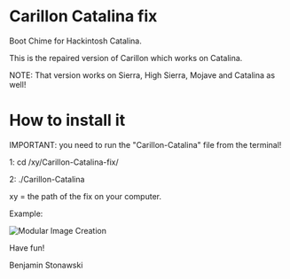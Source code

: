 # Carillon Catalina fix
Boot Chime for Hackintosh Catalina.

This is the repaired version of Carillon which works on Catalina.

NOTE: That version works on Sierra, High Sierra, Mojave and Catalina as well!

# How to install it

IMPORTANT: you need to run the "Carillon-Catalina" file from the terminal! 

1: cd /xy/Carillon-Catalina-fix/

2: ./Carillon-Catalina

xy = the path of the fix on your computer.

Example:

![Modular Image Creation](https://cdn.discordapp.com/attachments/697226271222005803/708304735710478416/carillon_cmd.png)

Have fun!

Benjamin Stonawski
